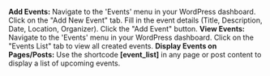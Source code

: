 **Add Events:**
Navigate to the 'Events' menu in your WordPress dashboard.
Click on the "Add New Event" tab.
Fill in the event details (Title, Description, Date, Location, Organizer).
Click the "Add Event" button.
**View Events:**
Navigate to the 'Events' menu in your WordPress dashboard.
Click on the "Events List" tab to view all created events.
**Display Events on Pages/Posts:**
Use the shortcode **[event_list]** in any page or post content to display a list of upcoming events.

